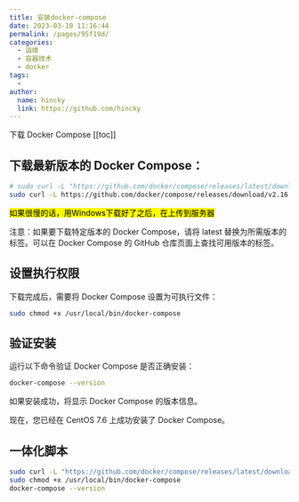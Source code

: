 ```yaml
---
title: 安装docker-compose
date: 2023-03-10 11:16:44
permalink: /pages/95f19d/
categories:
  - 运维
  - 容器技术
  - docker
tags:
  - 
author: 
  name: hincky
  link: https://github.com/hincky
---
```

下载 Docker Compose
[[toc]]
## 下载最新版本的 Docker Compose：

```sh
# sudo curl -L "https://github.com/docker/compose/releases/latest/download/docker-compose-$(uname -s)-$(uname -m)" -o /usr/local/bin/docker-compose
sudo curl -L https://github.com/docker/compose/releases/download/v2.16.0/docker-compose-linux-x86_64 > /usr/local/bin/docker-compose
```

<mark>如果很慢的话，用Windows下载好了之后，在上传到服务器</mark>

注意：如果要下载特定版本的 Docker Compose，请将 latest 替换为所需版本的标签。可以在 Docker Compose 的 GitHub 仓库页面上查找可用版本的标签。

## 设置执行权限
下载完成后，需要将 Docker Compose 设置为可执行文件：

```sh
sudo chmod +x /usr/local/bin/docker-compose
```

## 验证安装
运行以下命令验证 Docker Compose 是否正确安装：

```sh
docker-compose --version
```

如果安装成功，将显示 Docker Compose 的版本信息。

现在，您已经在 CentOS 7.6 上成功安装了 Docker Compose。

## 一体化脚本

```sh
sudo curl -L "https://github.com/docker/compose/releases/latest/download/docker-compose-$(uname -s)-$(uname -m)" -o /usr/local/bin/docker-compose
sudo chmod +x /usr/local/bin/docker-compose
docker-compose --version
```
